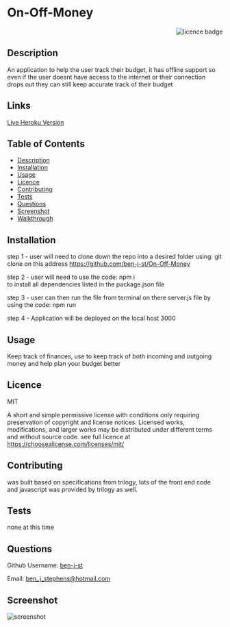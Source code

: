# On-Off-Money
   
<div align="right"><img alt="licence badge" src="https://img.shields.io/badge/licence-MIT-yellow"></div>

## Description 

An application to help the user track their budget, it has offline support so even if the user doesnt have access to the internet or their connection drops out they can still keep accurate track of their budget

## Links

<a href="https://glacial-dusk-08785.herokuapp.com/">Live Heroku Version</a>

## Table of Contents

* [Description](#Description)
* [Installation](#Installation)
* [Usage](#Usage)
* [Licence](#Licence)
* [Contributing](#Contributing)
* [Tests](#Tests)
* [Questions](#Questions)
* [Screenshot](#Screenshot)
* [Walkthrough](#Walkthrough-video)

## Installation

step 1 - user will need to clone down the repo into a desired folder using: git clone 
    on this address https://github.com/ben-j-st/On-Off-Money

step 2 - user will need to use the code: npm i  
    to install all dependencies listed in the package.json file

step 3 - user can then run the file from terminal on there server.js file by using the code:
    npm run
    
step 4 - Application will be deployed on the local host 3000


## Usage

Keep track of finances, use to keep track of both incoming and outgoing money and help plan your budget better

## Licence 

MIT

A short and simple permissive license with conditions only requiring preservation of copyright and license notices. Licensed works, modifications, and larger works may be distributed under different terms and without source code. see full licence at https://choosealicense.com/licenses/mit/

## Contributing 

was built based on specifications from trilogy, lots of the front end code and javascript was provided by trilogy as well.

## Tests

none at this time

## Questions

Github Username: <a href="https://github.com/ben-j-st">ben-j-st</a>

Email: ben_j_stephens@hotmail.com

## Screenshot 

![screenshot](public/images/.PNG) 